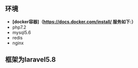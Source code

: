 ## 环境
- **[docker容器]（https://docs.docker.com/install/ 服务如下:）**
- php7.2
- mysql5.6
- redis
- nginx
## 框架为laravel5.8